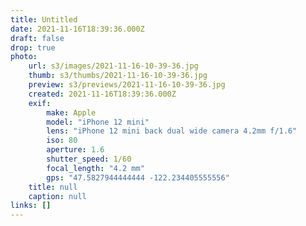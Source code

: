 ```yaml
---
title: Untitled
date: 2021-11-16T18:39:36.000Z
draft: false
drop: true
photo:
    url: s3/images/2021-11-16-10-39-36.jpg
    thumb: s3/thumbs/2021-11-16-10-39-36.jpg
    preview: s3/previews/2021-11-16-10-39-36.jpg
    created: 2021-11-16T18:39:36.000Z
    exif:
        make: Apple
        model: "iPhone 12 mini"
        lens: "iPhone 12 mini back dual wide camera 4.2mm f/1.6"
        iso: 80
        aperture: 1.6
        shutter_speed: 1/60
        focal_length: "4.2 mm"
        gps: "47.5827944444444 -122.234405555556"
    title: null
    caption: null
links: []
---
```

